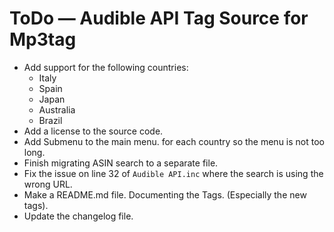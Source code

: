 # ToDo — Audible API Tag Source for Mp3tag

- Add support for the following countries:
  - Italy
  - Spain
  - Japan
  - Australia
  - Brazil
- Add a license to the source code.
- Add Submenu to the main menu. for each country so the menu is not too long.
- Finish migrating ASIN search to a separate file.
- Fix the issue on line 32 of `Audible API.inc` where the search is using the wrong URL.
- Make a README.md file. Documenting the Tags. (Especially the new tags).
- Update the changelog file.
